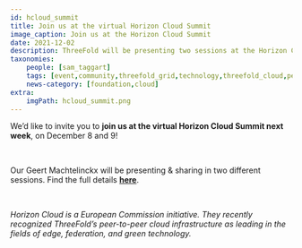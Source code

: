 ```yaml
---
id: hcloud_summit
title: Join us at the virtual Horizon Cloud Summit
image_caption: Join us at the Horizon Cloud Summit
date: 2021-12-02
description: ThreeFold will be presenting two sessions at the Horizon Cloud Summit on December 8 and 9.
taxonomies:
    people: [sam_taggart]
    tags: [event,community,threefold_grid,technology,threefold_cloud,peer_to_peer]
    news-category: [foundation,cloud]
extra:
    imgPath: hcloud_summit.png
---
```


We’d like to invite you to **join us at the virtual Horizon Cloud Summit next week**, on December 8 and 9!

<br/>

Our Geert Machtelinckx will be presenting & sharing in two different sessions. Find the full details **[here](https://forum.threefold.io/t/join-threefold-horizon-cloud-summit-2021/1539)**.

<br/>

*Horizon Cloud is a European Commission initiative. They recently recognized ThreeFold’s peer-to-peer cloud infrastructure as leading in the fields of edge, federation, and green technology.*